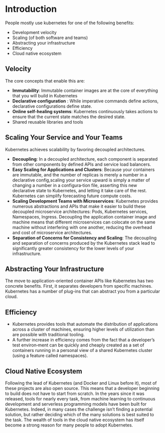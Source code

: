 # Introduction

People mostly use kubernetes for one of the following benefits:
- Development velocity
- Scaling (of both software and teams)
- Abstracting your infrastructure
- Efficiency
- Cloud native ecosystem

## Velocity

The core concepts that enable this are:
- **Immutability**: Immutable container images are at the core of everything that you will build in
Kubernetes
- **Declarative configuration** : While imperative commands define actions, declarative configurations define state.
- **Online self-healing systems**: Kubernetes continuously takes actions to ensure that the current state matches the desired state.
- Shared reusable libraries and tools

## Scaling Your Service and Your Teams

Kubernetes achieves scalability by favoring decoupled architectures.

- **Decoupling**: In a decoupled architecture, each component is separated from other components by defined APIs and service load balancers.
- **Easy Scaling for Applications and Clusters**: Because your containers are immutable, and the number of replicas is merely a number in a declarative config,scaling your service upward is simply a matter of changing a number in a configura‐tion file, asserting this new declarative state to Kubernetes, and letting it take care of the rest. Kubernetes can simplify forecasting future compute costs.
- **Scaling Development Teams with Microservices**: Kubernetes provides numerous abstractions and APIs that make it easier to build these decoupled microservice architectures: Pods, Kubernetes services, Namespaces, Ingress. Decoupling the application container image and machine means that different microservices can colocate on the same machine without interfering with one another, reducing the overhead and cost of microservice architectures.
- **Separation of Concerns for Consistency and Scaling**: The decoupling and separation of concerns produced by the Kubernetes stack lead to significantly greater consistency for the lower levels of your infrastructure.

## Abstracting Your Infrastructure

The move to application-oriented container APIs like Kubernetes has two concrete benefits. First, it separates developers from specific machines.
Kubernetes has a number of plug-ins that can abstract you from a particular cloud.

## Efficiency

- Kubernetes provides tools that automate the distribution of applications across a cluster of machines, ensuring higher levels of utilization than are possible with traditional tooling.
- A further increase in efficiency comes from the fact that a developer’s test environ‐ment can be quickly and cheaply created as a set of containers running in a personal view of a shared Kubernetes cluster (using a feature called namespaces).

## Cloud Native Ecosystem

Following the lead of Kubernetes (and Docker and Linux before it), most of these projects are also open source. This means that a developer beginning to build does not have to start from scratch. In the years since it was released, tools for nearly every task, from machine learning to continuous development and serverless programming models have been built for Kubernetes. Indeed, in many cases the challenge isn’t finding a potential solution, but rather deciding which of the many solutions is best suited to the task. The wealth of tools in the cloud native ecosystem has itself become a strong reason for many people to adopt Kubernetes.